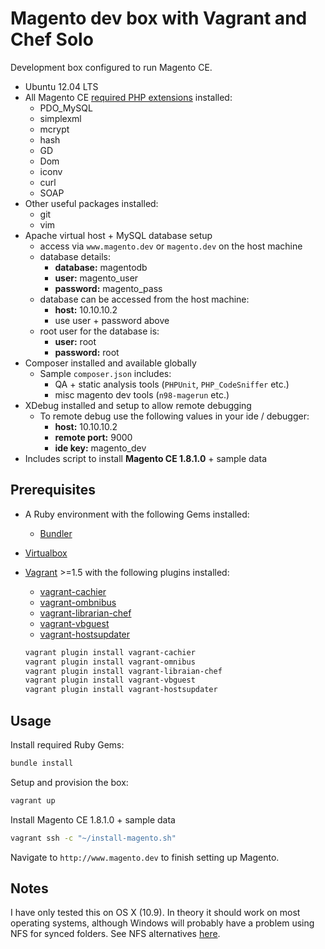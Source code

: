# Magento dev box with Vagrant and Chef Solo

Development box configured to run Magento CE.

- Ubuntu 12.04 LTS
- All Magento CE [required PHP extensions](http://magento.com/resources/system-requirements) installed:
    - PDO_MySQL
    - simplexml
    - mcrypt
    - hash
    - GD
    - Dom
    - iconv
    - curl
    - SOAP
- Other useful packages installed:
    - git
    - vim
- Apache virtual host + MySQL database setup
    - access via `www.magento.dev` or `magento.dev` on the host machine
    - database details:
        - **database:** magentodb
        - **user:** magento_user
        - **password:** magento_pass
    - database can be accessed from the host machine:
        - **host:** 10.10.10.2
        - use user + password above
    - root user for the database is:
        - **user:** root
        - **password:** root
- Composer installed and available globally
    - Sample `composer.json` includes:
        - QA + static analysis tools (`PHPUnit`, `PHP_CodeSniffer` etc.)
        - misc magento dev tools (`n98-magerun` etc.)
- XDebug installed and setup to allow remote debugging
    - To remote debug use the following values in your ide / debugger:
        - **host:** 10.10.10.2
        - **remote port:** 9000
        - **ide key:** magento_dev
- Includes script to install **Magento CE 1.8.1.0** + sample data

## Prerequisites

- A Ruby environment with the following Gems installed:

    - [Bundler](http://bundler.io/)

- [Virtualbox](https://www.virtualbox.org/)

- [Vagrant](http://www.vagrantup.com/) >=1.5 with the following plugins installed:

    - [vagrant-cachier](https://github.com/fgrehm/vagrant-cachier)
    - [vagrant-ombnibus](https://github.com/schisamo/vagrant-omnibus)
    - [vagrant-librarian-chef](https://github.com/jimmycuadra/vagrant-librarian-chef)
    - [vagrant-vbguest](https://github.com/dotless-de/vagrant-vbguest)
    - [vagrant-hostsupdater](https://github.com/cogitatio/vagrant-hostsupdater)

    ```bash
    vagrant plugin install vagrant-cachier
    vagrant plugin install vagrant-omnibus
    vagrant plugin install vagrant-libraian-chef
    vagrant plugin install vagrant-vbguest
    vagrant plugin install vagrant-hostsupdater
    ```

## Usage

Install required Ruby Gems:

```bash
bundle install
```

Setup and provision the box:

```bash
vagrant up
```

Install Magento CE 1.8.1.0 + sample data

```bash
vagrant ssh -c "~/install-magento.sh"
```

Navigate to `http://www.magento.dev` to finish setting up Magento.

## Notes

I have only tested this on OS X (10.9). In theory it should work on most operating systems, although Windows will probably have a problem using NFS for synced folders.
See NFS alternatives [here](https://docs.vagrantup.com/v2/synced-folders/basic_usage.html).
